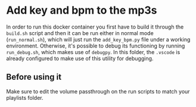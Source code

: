 # Add key and bpm to the mp3s

In order to run this docker container you first have to build it through the `build.sh` script and then it can be run either in normal mode (`run_normal.sh`), which will just run the `add_key_bpm.py` file under a working environment. Otherwise, it's possible to debug its functioning by running `run_debug.sh`, which makes use of `debugpy`. In this folder, the `.vscode` is already configured to make use of this utility for debugging.

## Before using it

Make sure to edit the volume passthrough on the run scripts to match your playlists folder.